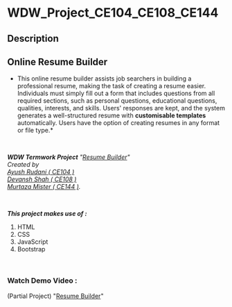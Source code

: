 # WDW_Project_CE104_CE108_CE144

## Description

<h2>Online Resume Builder</h2>

- This online resume builder assists job searchers in building a professional resume, making the task of creating a resume easier. Individuals must simply fill out a form that includes questions from all required sections, such as personal questions, educational questions, qualities, interests, and skills. Users' responses are kept, and the system generates a well-structured resume with **customisable templates** automatically. Users have the option of creating resumes in any format or file type.\*

<br>

_**WDW Termwork Project** "[Resume Builder](https://github.com/R-Ayush777/WDW_Project_CE104_CE108_CE144)"<br>Created by <br>[Ayush Rudani ( CE104 )](https://github.com/R-Ayush777)<br>[Devansh Shah ( CE108 )](https://github.com/shahdevansh28)<br>[Murtaza Mister ( CE144 )](https://github.com/MurtazaMister)._

<br>

_**This project makes use of :**_

1. HTML
2. CSS
3. JavaScript
4. Bootstrap

<br>

### Watch Demo Video :

(Partial Project)
"[Resume Builder](https://drive.google.com/file/d/1X8XSruU315Ziyao32fiOv2zgZ8U-nqOP/view)"

<!-- <b><h3>Video Link : </b>https://drive.google.com/file/d/1X8XSruU315Ziyao32fiOv2zgZ8U-nqOP/view</h3> -->
<!-- This online resume builder simplifies the work of making a resume for job seekers by help them in creating a professional resume. Individuals must simply complete a form that includes questions from all needed fields, including personal questions, educational questions, traits, interests, and skills, among others. The answers given by the users are saved, and the system generates a well-structured resume automatically with costomisable templates. Users can produce resumes in any format and file type. -->

